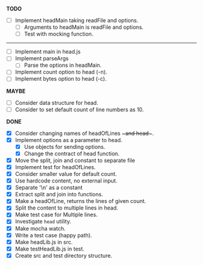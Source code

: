 **TODO**

- [ ] Implement headMain taking readFile and options.
  - [ ] Arguments to headMain is readFile and options.
  - [ ] Test with mocking function.
***

- [ ] Implement main in head.js
- [ ] Implement parseArgs
  - [ ] Parse the options in headMain.
- [ ] Implement count option to head (-n).
- [ ] Implement bytes option to head (-c).

**MAYBE**

- [ ] Consider data structure for head.
- [ ] Consider to set default count of line numbers as 10.

**DONE**

- [x] Consider changing names of headOfLines ~~~and head~~~.
- [x] Implement options as a parameter to head.
  - [x] Use objects for sending options.
  - [x] Change the contract of head function.
- [x] Move the split, join and constant to separate file
- [x] Implement test for headOfLines.
- [x] Consider smaller value for default count.
- [x] Use hardcode content, no external input.
- [x] Separate '\n' as a constant
- [x] Extract split and join into functions.
- [x] Make a headOfLine, returns the lines of given count.
 - [x] Split the content to multiple lines in head.
- [x] Make test case for Multiple lines.
- [x] Investigate `head` utility.
- [x] Make mocha watch.
- [x] Write a test case (happy path).
- [x] Make headLib.js in src.
- [x] Make testHeadLib.js in test.
- [x] Create src and test directory structure.
